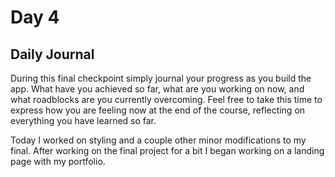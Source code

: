 # Day 4

## Daily Journal
During this final checkpoint simply journal your progress as you build the app. What have you achieved so far, what are you working on now, and what roadblocks are you currently overcoming. Feel free to take this time to express how you are feeling now at the end of the course, reflecting on everything you have learned so far.

Today I worked on styling and a couple other minor modifications to my final. After working on the final project for a bit I began working on a landing page with my portfolio.